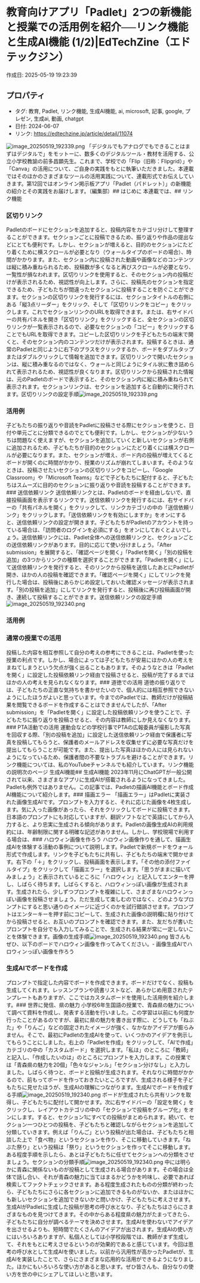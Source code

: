 # 教育向けアプリ「Padlet」2つの新機能と授業での活用例を紹介──リンク機能と生成AI機能 (1/2)|EdTechZine（エドテックジン）

作成日: 2025-05-19 19:23:39

## プロパティ

- タグ: 教育, Padlet, リンク機能, 生成AI機能, ai, microsoft, 記事, google, プレゼン, 生成ai, 動画, chatgpt
- 日付: 2024-06-07
- リンク: https://edtechzine.jp/article/detail/11074

![image_20250519_192339.png](../assets/image_20250519_192339.png)
「デジタルでもアナログでもできることはまずはデジタルで」をモットーに、数多くのデジタルツール・教材を活用する、公立小学校教諭の前多昌顕先生。これまで、学校での「Flip（旧称：Flipgrid）」や「Canva」の活用について、ご自身の実践をもとに執筆いただきました。本連載ではそのほかのさまざまなツールの活用実践について、連載形式でお伝えしていきます。第12回ではオンライン掲示板アプリ「Padlet（パドレット）」の新機能の紹介とその実践をお届けします。（編集部）## はじめに
本連載では、## リンク機能
### 区切りリンク
Padletのボードにセクションを追加すると、投稿内容をカテゴリ分けして整理することができます。セクションごとに投稿できるため、振り返りや作品の提出などにとても便利です。しかし、セクションが増えると、目的のセクションにたどり着くために横スクロールが必要となり（ウォールタイプのボードの場合）、時間がかかります。また、セクション内に投稿された動画や画像などのコンテンツは縦に積み重ねられるため、投稿数が多くなると再びスクロールが必要となり、一覧性が損なわれます。区切りリンクを使用すると、そのセクション内の投稿だけが表示されるため、視認性が向上します。さらに、投稿先のセクションを指定できるため、子どもたちが間違ったセクションに投稿することを防ぐことができます。セクションの区切りリンクを発行するには、セクションタイトルの右側にある「縦3点リーダー」をクリック、そして「区切りリンクをコピー」をクリックします。これでセクションリンクのURLを取得できます。または、右サイドバーの共有パネルを開き「区切りリンク」をクリックすると、全セクションの区切りリンクが一覧表示されるので、必要なセクションの「コピー」をクリックすることでもURLを取得できます。コピーした区切りリンクを子どもたちの端末で開くと、そのセクション内のコンテンツだけが表示されます。投稿するときは、通常のPadletと同じように右下のプラスをクリックするか、ボードをダブルタップまたはダブルクリックして情報を追加できます。区切りリンクで開いたセクションは、縦に積み重なるのではなく、ウォールと同じようにタイル状に敷き詰められて表示されるため、視認性が良くなります。区切りリンクから投稿された情報は、元のPadletのボードで表示すると、そのセクション内に縦に積み重ねられて表示されます。セクションリンクは、セクションを追加すると自動的に発行されます。区切りリンクの設定手順![image_20250519_192339.png](../assets/image_20250519_192339.png)
### 活用例
子どもたちの振り返りや音読をPadletに投稿させる際にセクションを使うと、日付や単元ごとに分類できるのでとても便利です。しかし、セクションが少ないうちは問題なく使えますが、セクションを追加していくと新しいセクションが右側に追加されるため、子どもたちが目的のセクションにたどり着くには横スクロールが必要になります。また、セクションが増え、ボード内の投稿が増えてくるとボードが開くのに時間がかかり、授業のリズムが崩れてしまいます。そのようなときは、投稿させたいセクションの区切りリンクをコピーし、「Google Classroom」や「Microsoft Teams」などで子どもたちに配付すると、子どもたちはスムーズに目的のセクションに振り返りや音読を投稿することができます。### 送信依頼リンク
送信依頼リンクとは、Padletのボードを経由しないで、直接投稿画面を表示するリンクです。送信依頼リンクを発行するには、右サイドバーの「共有パネルを開く」をクリックして、リンクカテゴリの中の「送信依頼リンク」をクリックします。「送信依頼リンクを有効にしますか」をオンにすると、送信依頼リンクの設定が開きます。子どもたちがPadletのアカウントを持っている場合は、「訪問者のログインを必須にする」をオンにしておくとよいでしょう。送信依頼リンクには、Padlet全体への送信依頼リンクと、セクションごとの送信依頼リンクがあります。目的に応じて使い分けましょう。「After submission」を展開すると、「確認ページを開く」「Padletを開く」「別の投稿を追加」の3つからリンクの種類を選択することができます。「Padletを開く」にして送信依頼リンクを発行すると、そのリンクから投稿を送信したあとにPadletが開き、ほかの人の投稿を確認できます。「確認ページを開く」にしてリンクを発行した場合は、投稿後にあらかじめ設定しておいた確認メッセージが表示されます。「別の投稿を追加」にしてリンクを発行すると、投稿後に再び投稿画面が開き、連続して投稿することができます。送信依頼リンクの設定手順![image_20250519_192340.png](../assets/image_20250519_192340.png)
### 活用例
### 通常の授業での活用
投稿した内容を相互参照して自分の考えの参考にできることは、Padletを使った授業の利点です。しかし、場合によっては子どもたちが安易にほかの人の考えをまねてしまうという欠点が強く出ることもあります。そのようなときは「Padletを開く」に設定した投稿依頼リンク経由で投稿させると、投稿が完了するまではほかの人の考えを見られなくなります。### 道徳での活用
道徳の振り返りでは、子どもたちの正直な気持ちを書かせたいので、個人的には相互参照できないようにしたほうがよいと思っています。今までのPadletでは、教師だけが投稿結果を閲覧できるボードを作成することはできませんでしたが、「After submission」を「Padletを開く」に設定した投稿依頼リンクを使うことで、子どもたちに振り返りを投稿させると、その内容は教師にしか見えなくなります。### PTA活動での活用
運動会などの学校行事でPTAの広報委員が撮影した写真を回収する際、「別の投稿を追加」に設定した送信依頼リンク経由で保護者に写真を投稿してもらうと、保護者のメールアドレスを収集せずに必要な写真だけを提出してもらうことが可能です。また、提出した写真はほかの人には見られないようになっているため、保護者間の不要なトラブルを避けることができます。リンク機能については、私のYouTubeチャンネルでも紹介しています。リンク機能の説明次のページ
生成AI機能## 生成AI機能
2023年11月にChatGPTが一般公開されて以来、さまざまなアプリに生成AIが搭載されるようになってきました。Padletも例外ではありません。この記事では、Padletの描画AI機能とボード作成AI機能について紹介します。### 描画エラー
「描画エラー」はPadletに実装された画像生成AIです。プロンプトを入力すると、それに応じた画像を4枚生成します。気に入った画像があったら、それをクリックしてボードに投稿できます。日本語のプロンプトにも対応していますが、翻訳ソフトなどで英語にしてから入力すると、より忠実に生成される傾向があります。Padletの画像生成AIの利用規約には、年齢制限に関する明確な記述がありません。しかし、学校現場で利用する場合は、### ハロウィン画像を作ろう
ハロウィン画像作りを通して、描画生成AIを体験する活動の事例について説明します。Padletで新規ボードをウォール形式で作成します。リンクを子どもたちに共有し、子どもたちの端末で開かせます。右下の「＋」をクリックし、投稿画面を表示します。「その他の添付ファイルタイプ」をクリックして「描画エラー」を選択します。「思うがままに描いてみましょう」と表示されているところに「ハロウィン」と記入してエンターを押し、しばらく待ちます。しばらくすると、ハロウィンっぽい画像が生成されます。生成されたら、少しずつプロンプトを複雑にして、さまざまなハロウィンっぽい画像を投稿させましょう。ただ生成して楽しむのではなく、どのようなプロンプトにすると思い通りのイメージに近づくのかを試行錯誤させます。プロンプトはエンターキーを押す前にコピーして、生成された画像の説明欄に貼り付けてから投稿させると、お互いのプロンプトを確認できます。また、友だちが書いたプロンプトを自分でも入力してみることで、生成される結果が常に一定しないことを体験できます。画像の生成手順![image_20250519_192340.png](../assets/image_20250519_192340.png)
皆さんもぜひ、以下のボードでハロウィン画像を作ってみてください。- 画像生成AIでハロウィンっぽい画像を作ろう
### 生成AIでボードを作成
プロンプトで指定した内容でボードを作成できます。ボードだけでなく、投稿も生成してくれます。レッスンプランや読書リストなど、あらかじめ用意されたテンプレートもありますが、ここではカスタムボードを使用した活用例を紹介します。### 世界に発信、県の魅力
小学校6年生国語の授業で、青森県の魅力について調べて資料を作成し、発表する活動を行いました。この学習は以前にも何度か行ったことがあるのですが、最初に県の魅力を書き出す際に、どうしても「ねぶた」や「りんご」などの固定されたイメージが強く、なかなかアイデアが膨らみません。そこで、最初にPadletの生成AIを使って、いくつかのアイデアを例示してもらうことにしました。右上の「Padletを作成」をクリックして、「AIで作成」カテゴリの中の「カスタムボード」を選択します。「私は」のところに「教師」と記入し、「作成したいのは」のところにプロンプトを入力します。この授業では「青森県の魅力を20個」「色々なジャンル」「セクション分けなし」と入力しました。しばらく待つと、ボードと投稿が生成されます。それなりに時間がかかるので、前もってボードを作っておきたいところですが、生成される様子を子どもたちに見せたほうが、生成AIの理解につながります。生成AIでボードを作成する手順![image_20250519_192340.png](../assets/image_20250519_192340.png)
ボードが生成されたら共有リンクを取得し、子どもたちに配付して開かせます。次に右サイドバーの「設定を開く」をクリックし、レイアウトカテゴリの中の「セクションで投稿をグループ化」をオンにします。すると、セクション1にすべての投稿がまとめられます。続いて、セクション一つひとつの投稿を、子どもたちと確認しながらセクションを追加して分類していきます。例えば「りんご」という投稿が出た場合は、子どもたちと相談した上で「食べ物」というセクションを作り、そこに移動していきます。「ねぶた祭り」という投稿は「祭り」というセクションを作ってそこに移動します。ある程度手順を示したら、あとは子どもたちに任せてセクションへの分類をさせましょう。セクションの分類手順![image_20250519_192340.png](../assets/image_20250519_192340.png)
中には明らかに青森に関係ないものが投稿として生成される場合があります。その場合は全体で話し合い、それが青森の魅力に当てはまるかどうかを吟味し、必要であれば検索してファクトチェックさせます。ある程度生成されたものの分類が終わったら、子どもたちにさらに各セクションに追加できるものがないか、またはほかにも新しいセクションを追加できないかと問いかけ、子どもたちに考えさせます。生成AIがPadletに生成した投稿が思考の呼び水となり、子どもたちはさらにさまざまなものを見つけてきます。その中からある程度県の魅力がたまってきたら、子どもたちに自分が調べるテーマを決めさせます。生成AIを使わないでアイデアを出させるよりも、短時間でたくさんのアイデアが出されます。生成AIの使い方にはいろいろありますが、私個人としては小学校段階では、教師がまず生成して、それをもとに考えさせるというのが効果的であると感じています。今回は思考の呼び水として生成AIを使いました。以前から汎用性が高かったPadletが、生成AIを実装したことで、さらにさまざまな応用的な活用ができるようになりました。ほかにもいろいろな使い方があると思います。ぜひ皆さんも、自分なりの使い方を世の中にシェアしてほしいと思います。